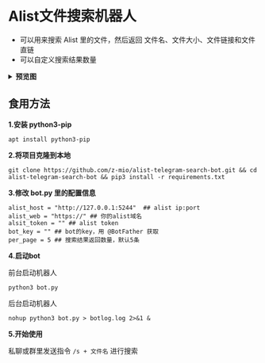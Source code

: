 

# Alist文件搜索机器人

- 可以用来搜索 Alist 里的文件，然后返回 文件名、文件大小、文件链接和文件直链
- 可以自定义搜索结果数量


<details>
<summary><b>预览图</b></summary>

![搜索](https://m.360buyimg.com/babel/jfs/t20250307/97282/34/36699/89909/6408aeb9F63f32ccb/a977cfd9bbca93cf.png)

![更多搜索结果](https://m.360buyimg.com/babel/jfs/t20250308/72563/37/26636/298059/6408b461Fef22bf8c/97378b473d532012.png)
</details>


## 食用方法

**1.安装 python3-pip**

```
apt install python3-pip
```


**2.将项目克隆到本地**
``` 
git clone https://github.com/z-mio/alist-telegram-search-bot.git && cd alist-telegram-search-bot && pip3 install -r requirements.txt
```

**3.修改 bot.py 里的配置信息**

``` 
alist_host = "http://127.0.0.1:5244"  ## alist ip:port
alist_web = "https://" ## 你的alist域名
alsit_token = "" ## alist token
bot_key = "" ## bot的key，用 @BotFather 获取
per_page = 5 ## 搜索结果返回数量，默认5条
```

**4.启动bot**

前台启动机器人

``` 
python3 bot.py
```

后台启动机器人

``` 
nohup python3 bot.py > botlog.log 2>&1 &
```

**5.开始使用**

私聊或群里发送指令 `/s + 文件名` 进行搜索
